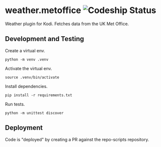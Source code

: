 # **weather.metoffice** ![Codeship Status](https://codeship.com/projects/e7173200-c9e2-0133-bce4-0aabfff4550a/status?branch=krypton)

Weather plugin for Kodi. Fetches data from the UK Met Office.

## **Development and Testing**

Create a virtual env.

`python -m venv .venv`

Activate the virtual env.

`source .venv/bin/activate`

Install dependencies.

`pip install -r requirements.txt`

Run tests.

`python -m unittest discover`

## **Deployment**

Code is "deployed" by creating a PR against the repo-scripts repository.
